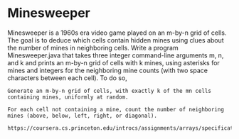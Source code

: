 # Minesweeper
Minesweeper is a 1960s era video game played on an m-by-n grid of cells. The goal is to deduce which cells contain hidden mines using clues about the number of mines in neighboring cells. Write a program Minesweeper.java that takes three integer command-line arguments m, n, and k and prints an m-by-n grid of cells with k mines, using asterisks for mines and integers for the neighboring mine counts (with two space characters between each cell). To do so,

    Generate an m-by-n grid of cells, with exactly k of the mn cells containing mines, uniformly at random.

    For each cell not containing a mine, count the number of neighboring mines (above, below, left, right, or diagonal). 
    
    https://coursera.cs.princeton.edu/introcs/assignments/arrays/specification.php 
    
